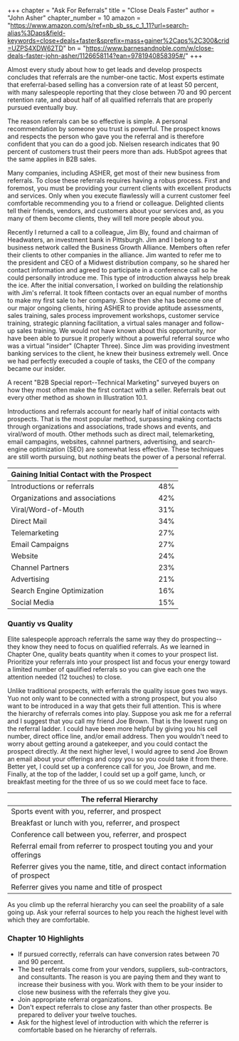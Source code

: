 +++
chapter = "Ask For Referrals"
title = "Close Deals Faster"
author = "John Asher"
chapter_number = 10
amazon = "https://www.amazon.com/s/ref=nb_sb_ss_c_1_11?url=search-alias%3Daps&field-keywords=close+deals+faster&sprefix=mass+gainer%2Caps%2C300&crid=UZPS4XDW62TD"
bn = "https://www.barnesandnoble.com/w/close-deals-faster-john-asher/1126658114?ean=9781940858395#/"
+++

Almost every study about how to get leads and develop prospects concludes that referrals are the number-one tactic. Most experts estimate that ereferral-based selling has a conversion rate of at least 50 percent, with many salespeople reporting that they close between 70 and 90 percent retention rate, and about half of all qualified referrals that are properly pursued eventually buy.  
  
The reason referrals can be so effective is simple. A personal recommendation by someone you trust is powerful. The prospect knows and respects the person who gave you the referral and is therefore confident that you can do a good job. Nielsen research indicates that 90 percent of customers trust their peers more than ads. HubSpot agrees that the same applies in B2B sales.  
  
Many companies, including ASHER, get most of their new business from referrals. To close these referrals requires having a robus process. First and foremost, you must be providing your current clients with excellent products and services. Only when you execute flawlessly will a current customer feel comfortable recommending you to a friend or colleague. Delighted clients tell their friends, vendors, and customers about your services and, as you many of them become clients, they will tell more people about you.  
  
Recently I returned a call to a colleague, Jim Bly, found and chairman of Headwaters, an investment bank in Pittsburgh. Jim and I belong to a business network called the Business Growth Alliance. Members often refer their clients to other companies in the alliance. Jim wanted to refer me to the president and CEO of a Midwest distribution company, so he shared her contact information and agreed to participate in a conference call so he could personally introduce me. This type of introduction alwayss help break the ice. After the initial conversation, I worked on building the relationship with Jim's referral. It took fifteen contacts over an equal number of months to make my first sale to her company. Since then she has become one of our major ongoing clients, hiring ASHER to provide aptitude assessments, sales training, sales process improvement workshops, customer service training, strategic planning facilitation, a virtual sales manager and follow-up sales training. We would not have known about this opportunity, nor have been able to pursue it properly without a powerful referral source who was a virtual "insider" (Chapter Three). Since Jim was providing investment banking services to the client, he knew their business extremely well. Once we had perfectly execuded a couple of tasks, the CEO of the company became our insider.  
  
A recent "B2B Special report--Technical Marketing" surveyed buyers on how they most often make the first contact with a seller. Referrals beat out every other method as shown in Illustration 10.1.  
  
Introductions and referrals account for nearly half of initial contacts with prospects. That is the most popular method, surpassing making contacts through organizations and associations, trade shows and events, and viral/word of mouth. Other methods such as direct mail, telemarketing, email campagins, websites, cahnnel partners, advertising, and search-engine optimization (SEO) are somewhat less effective. These techniques are still worth pursuing, but _nothing_ beats the power of a personal referral.  

|Gaining Initial Contact with the Prospect|     |
|--------------------------------|-----|
| Introductions or referrals     | 48% |
| Organizations and associations | 42% |
| Viral/Word-of-Mouth            | 31% |
| Direct Mail                    | 34% |
| Telemarketing                  | 27% |
| Email Campaigns                | 27% |
| Website                        | 24% |
| Channel Partners               | 23% |
| Advertising                    | 21% |
| Search Engine Optimization     | 16% |
| Social Media                   | 15% |
### Quantiy vs Quality
Elite salespeople approach referrals the same way they do prospecting-- they know they need to focus on qualified referrals. As we learned in Chapter One, quality beats quantity when it comes to your prospect list. Prioritize your referrals into your prospect list and focus your energy toward a limited number of qaulified referrals so you can give each one the attention needed (12 touches) to close.  
  
Unlike traditional prospects, with erferrals the quality issue goes two ways. Yuo not only want to be connected with a strong prospect, but you also want to be introduced in a way that gets their full attention. This is where the hierarchy of referrals comes into play. Suppose you ask me for a referral and I suggest that you call my friend Joe Brown. That is the lowest rung on the referral ladder. I could have been more helpful by giving you his cell number, direct office line, and/or email address. Then you wouldn't need to worry about getting around a gatekeeper, and you could contact the prospect directly. At the next higher level, I would agree to send Joe Brown an email about your offerings and copy you so you could take it from there. Better yet, I could set up a conference call for you, Joe Brown, and me. Finally, at the top of the ladder, I could set up a golf game, lunch, or breakfast meeting for the three of us so we could meet face to face.  

| The referral Hierarchy                                                         |
|--------------------------------------------------------------------------------|
| Sports event with you, referrer, and prospect                                  |
| Breakfast or lunch with you, referrer, and prospect                            |
| Conference call between you, referrer, and prospect                            |
| Referral email from referrer to prospect touting you and your offerings        |
| Referrer gives you the name, title, and direct contact information of prospect |
| Referrer gives you name and title of prospect                                  |
  
As you climb up the referral hierarchy you can seel the proability of a sale going up. Ask your referral sources to help you reach the highest level with which they are comfortable.  


### Chapter 10 Highlights
- If pursued correctly, referrals can have conversion rates between 70 and 90 percent.  
- The best referrals come from your vendors, suppliers, sub-contractors, and consultants. The reason is you are paying them and they want to increase their business with you. Work with them to be your insider to close new business with the referrals they give you.  
- Join appropriate referral organizations.
- Don't expect referrals to close any faster than other prospects. Be prepared to deliver your twelve touches.
- Ask for the highest level of introduction with which the referrer is comfortable based on he hierarchy of referrals.